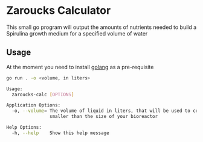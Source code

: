 # Zaroucks Calculator
This small go program will output the amounts of nutrients needed to build a Spirulina growth medium for a specified volume of water

## Usage
At the moment you need to install [golang]() as a pre-requisite

```bash
go run . -o <volume, in liters>
```

```bash
Usage:
  zaroucks-calc [OPTIONS]

Application Options:
  -o, --volume= The volume of liquid in liters, that will be used to created the media.  Note: The volume will increase with the nutrients so choose a value
                smaller than the size of your bioreactor

Help Options:
  -h, --help    Show this help message

```
